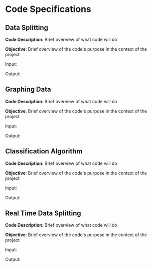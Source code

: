 # Code Specifications
## Data Splitting
**Code Description**: Brief overview of what code will do

**Objective**: Brief overview of the code's purpose in the context of the project

Input:

Output:

## Graphing Data
**Code Description**: Brief overview of what code will do

**Objective**: Brief overview of the code's purpose in the context of the project

Input: 

Output: 

## Classification Algorithm
**Code Description**: Brief overview of what code will do

**Objective**: Brief overview of the code's purpose in the context of the project

Input:

Output:

## Real Time Data Splitting
**Code Description**: Brief overview of what code will do

**Objective**: Brief overview of the code's purpose in the context of the project

Input:

Output:
